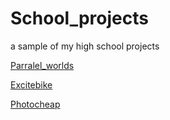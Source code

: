 # School_projects
a sample of my high school projects

[Parralel_worlds](/Parralel_worlds)



[Excitebike](School_projetcs/Excitebike)



[Photocheap](School_projetcs/Photocheap)


